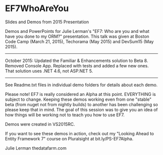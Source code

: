 # EF7WhoAreYou
Slides and Demos from 2015 Presentation

Demos and PowerPoints for Julie Lerman's "EF7: Who are you and what have you done to my ORM?" presentation.
This talk was given at Boston Code Camp (March 21, 2015), Techorama (May 2015) and DevSum15 (May 2015).

****************************
October 2015: Updated the Familiar & Enhancements solution to Beta 8. Removed Console App. Replaced with tests and added a few new ones. That solution uses .NET 4.6, not ASP.NET 5.
****************************

See Readme.txt files in individual demo folders for details about each demo.

Please note! EF7 is really considered an Alpha at this point. EVERYTHING is subject to change. Keeping these demos working even from one "stable" beta (from nuget not from nightly builds) to another has been challenging so please keep that in mind. The goal of this session was to give you an idea of how things will be working not to teach you how to use EF7.

Demos were created in VS2015RC.

If you want to see these demos in action, check out my "Looking Ahead to Entity Framework 7" course on Pluralsight at bit.ly/PS-EF7Alpha.

Julie Lerman
thedatafarm.com
